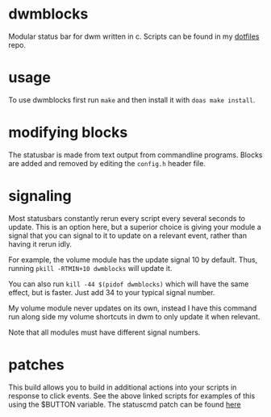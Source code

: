 # dwmblocks
Modular status bar for dwm written in c.
Scripts can be found in my [dotfiles](https://github.com/notjedi/dotfiles/tree/master/.local/bin/dwmblocks) repo.


# usage
To use dwmblocks first run `make` and then install it with `doas make install`.


# modifying blocks
The statusbar is made from text output from commandline programs.
Blocks are added and removed by editing the `config.h` header file.


# signaling
Most statusbars constantly rerun every script every several seconds to update. This is an option here, but a superior choice is giving your module a signal that you can signal to it to update on a relevant event, rather than having it rerun idly.

For example, the volume module has the update signal 10 by default. Thus, running `pkill -RTMIN+10 dwmblocks` will update it.

You can also run `kill -44 $(pidof dwmblocks)` which will have the same effect, but is faster. Just add 34 to your typical signal number.

My volume module never updates on its own, instead I have this command run along side my volume shortcuts in dwm to only update it when relevant.

Note that all modules must have different signal numbers.


# patches
This build allows you to build in additional actions into your scripts in response to click events.
See the above linked scripts for examples of this using the $BUTTON variable. The statuscmd patch can be found [here](https://dwm.suckless.org/patches/statuscmd)

